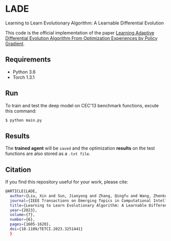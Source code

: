 # LADE
Learning to Learn Evolutionary Algorithm: A Learnable Differential Evolution

This code is the official implementation of the paper [Learning Adaptive Differential Evolution Algorithm From Optimization Experiences by Policy Gradient](https://ieeexplore.ieee.org/document/9359652).

## Requirements

- Python 3.6
- Torch 1.3.1

## Run 
 
To train and test the deep model on CEC'13 benchmark functions, excute this command:

```sh
$ python main.py
```

## Results

The **trained agent** will be `saved` and the optimization **results** on the test functions are also stored as a `.txt file`. 


## Citation

If you find this repository useful for your work, please cite:

```sh
@ARTICLE{LADE,
  author={Liu, Xin and Sun, Jianyong and Zhang, Qingfu and Wang, Zhenkun and Xu, Zongben},
  journal={IEEE Transactions on Emerging Topics in Computational Intelligence}, 
  title={Learning to Learn Evolutionary Algorithm: A Learnable Differential Evolution}, 
  year={2023},
  volume={7},
  number={6},
  pages={1605-1620},
  doi={10.1109/TETCI.2023.3251441}
  }
```
